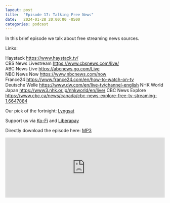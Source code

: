 ```yaml
---
layout: post
title:  "Episode 17: Talking Free News"
date:   2024-01-28 20:00:00 -0500
categories: podcast
---
```

In this brief episode we talk about free streaming news sources.

Links:  

Haystack <https://www.haystack.tv/>  
CBS News Livestream <https://www.cbsnews.com/live/>  
ABC News Live <https://abcnews.go.com/Live>  
NBC News Now <https://www.nbcnews.com/now>  
France24 <https://www.france24.com/en/how-to-watch-on-tv>  
Deutsche Welle <https://www.dw.com/en/live-tv/channel-english>
NHK World Japan <https://www3.nhk.or.jp/nhkworld/en/live/>
CBC News Explore <https://www.cbc.ca/news/canada/cbc-news-explore-free-tv-streaming-1.6647884>  

Our pick of the fortnight: [Lyngsat](https://www.lyngsat.com/)

Support us via [Ko-Fi](https://ko-fi.com/smkellat) and [Liberapay](https://liberapay.com/smkellat)  

Directly download the episode here: [MP3](https://open.acast.com/public/streams/6410a80dec813e00110faed2/episodes/65b6fcddf7a37a00163d8da6.mp3)  

<iframe src="https://embed.acast.com/6410a80dec813e00110faed2/65b6fcddf7a37a00163d8da6?font-family=Quattrocento&font-src=https%3A%2F%2Ffonts.googleapis.com%2Fcss%3Ffamily%3DQuattrocento" frameBorder="0" width="100%" height="190px"></iframe>
